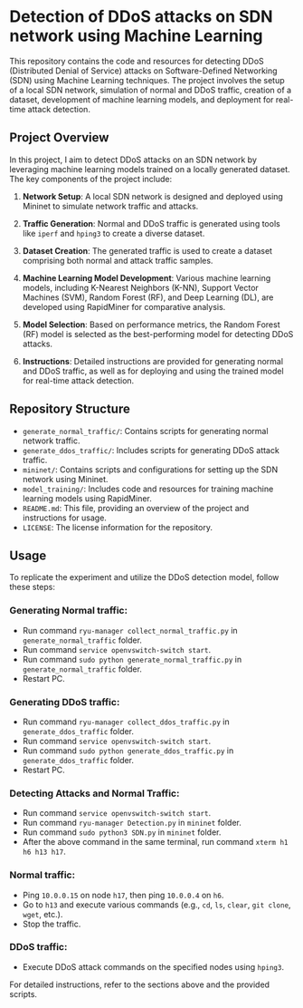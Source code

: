 # Detection of DDoS attacks on SDN network using Machine Learning

This repository contains the code and resources for detecting DDoS (Distributed Denial of Service) attacks on Software-Defined Networking (SDN) using Machine Learning techniques. The project involves the setup of a local SDN network, simulation of normal and DDoS traffic, creation of a dataset, development of machine learning models, and deployment for real-time attack detection.

## Project Overview

In this project, I aim to detect DDoS attacks on an SDN network by leveraging machine learning models trained on a locally generated dataset. The key components of the project include:

1. **Network Setup**: A local SDN network is designed and deployed using Mininet to simulate network traffic and attacks.

2. **Traffic Generation**: Normal and DDoS traffic is generated using tools like `iperf` and `hping3` to create a diverse dataset.

3. **Dataset Creation**: The generated traffic is used to create a dataset comprising both normal and attack traffic samples.

4. **Machine Learning Model Development**: Various machine learning models, including K-Nearest Neighbors (K-NN), Support Vector Machines (SVM), Random Forest (RF), and Deep Learning (DL), are developed using RapidMiner for comparative analysis.

5. **Model Selection**: Based on performance metrics, the Random Forest (RF) model is selected as the best-performing model for detecting DDoS attacks.

6. **Instructions**: Detailed instructions are provided for generating normal and DDoS traffic, as well as for deploying and using the trained model for real-time attack detection.

## Repository Structure

- `generate_normal_traffic/`: Contains scripts for generating normal network traffic.
- `generate_ddos_traffic/`: Includes scripts for generating DDoS attack traffic.
- `mininet/`: Contains scripts and configurations for setting up the SDN network using Mininet.
- `model_training/`: Includes code and resources for training machine learning models using RapidMiner.
- `README.md`: This file, providing an overview of the project and instructions for usage.
- `LICENSE`: The license information for the repository.

## Usage

To replicate the experiment and utilize the DDoS detection model, follow these steps:

### Generating Normal traffic:
- Run command `ryu-manager collect_normal_traffic.py` in `generate_normal_traffic` folder.
- Run command `service openvswitch-switch start`.
- Run command `sudo python generate_normal_traffic.py` in `generate_normal_traffic` folder.
- Restart PC.

### Generating DDoS traffic:
- Run command `ryu-manager collect_ddos_traffic.py` in `generate_ddos_traffic` folder.
- Run command `service openvswitch-switch start`.
- Run command `sudo python generate_ddos_traffic.py` in `generate_ddos_traffic` folder.
- Restart PC.

### Detecting Attacks and Normal Traffic:
- Run command `service openvswitch-switch start`.
- Run command `ryu-manager Detection.py` in `mininet` folder.
- Run command `sudo python3 SDN.py` in `mininet` folder.
- After the above command in the same terminal, run command `xterm h1 h6 h13 h17`.

### Normal traffic:
- Ping `10.0.0.15` on node `h17`, then ping `10.0.0.4` on `h6`.
- Go to `h13` and execute various commands (e.g., `cd`, `ls`, `clear`, `git clone`, `wget`, etc.).
- Stop the traffic.

### DDoS traffic:
- Execute DDoS attack commands on the specified nodes using `hping3`.

For detailed instructions, refer to the sections above and the provided scripts.


